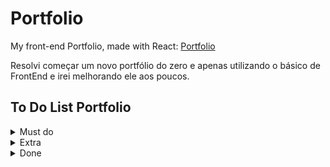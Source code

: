 # Portfolio

My front-end Portfolio, made with React: [Portfolio](https://lunatc.github.io/portfolio/#/)
 
Resolvi começar um novo portfólio do zero e apenas utilizando o básico de FrontEnd e irei melhorando ele aos poucos.

## To Do List Portfolio

<details>

<summary> Must do </summary>

- [ ] Inglês
- [ ] Colocar meus projetos de verdade

</details>

<details>

<summary> Extra </summary>

- [ ] Protótipos Figma
- [ ] Escolher uma foto melhor
- [ ] Modo escuro
- [ ] Página que estou agora aparece com linha embaixo

</details>

<details> 

<summary> Done </summary>

- [x] Colocar uma foto minha
- [x] Arrumar as cores
- [x] Responsividade
- [x] Icones redes sociais
- [x] Link currículo
- [x] Adicionar informações corretas sobre educação, experiência e outros
- [x] Trocar para React
- [x] Github Pages
- [x] Decidir SideBar React
- [x] Parte de projetos
- [x] Resolver como eu coloco novos projetos
- [x] Posters and Workshops
- [x] Parte com ferramentas e linguagens que sei
- [x] Simplificar todo o projeto e escolher melhor uma identidade visual
- [x] Links font-awesome
- [x] Adicionar icone window do navegador
- [x] Editar footer
- [x] Editar About me e colocar data do lado e só por ano
- [x] Escrever texto introdução
- [x] Escrever texto about me
- [x] Escrever parte posters
- [x] Resolver problema links "/Portfolio"
- [x] Responsividade React
- [x] Github Pages novamente

</details>

